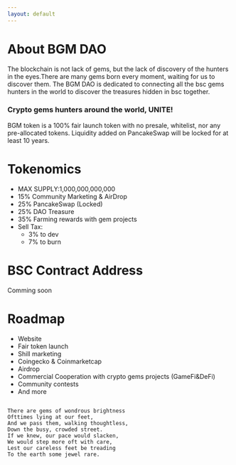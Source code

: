 ```yaml
---
layout: default
---
```



# About BGM DAO

The blockchain is not lack of gems, but the lack of discovery of the hunters in the eyes.There are many gems born every moment, waiting for us to discover them. The BGM DAO is dedicated to connecting all the bsc gems hunters in the world to discover the treasures hidden in bsc together.


### Crypto gems hunters around the world, UNITE! 

BGM token is a 100% fair launch token with no presale, whitelist, nor any pre-allocated tokens. Liquidity added on PancakeSwap will be locked for at least 10 years.

# Tokenomics

 - MAX SUPPLY:1,000,000,000,000
 - 15% Community Marketing & AirDrop
 - 25% PancakeSwap (Locked)
 - 25% DAO Treasure
 - 35% Farming rewards with gem projects
 - Sell Tax: 
   - 3% to dev
   - 7% to burn


# BSC Contract Address
Comming soon

# Roadmap


- Website
- Fair token launch
- Shill marketing
- Coingecko & Coinmarketcap
- Airdrop 
- Commercial Cooperation with crypto gems projects (GameFi&DeFi)
- Community contests
- And more

```

There are gems of wondrous brightness
Ofttimes lying at our feet,
And we pass them, walking thoughtless,
Down the busy, crowded street.
If we knew, our pace would slacken,
We would step more oft with care,
Lest our careless feet be treading
To the earth some jewel rare.

```
